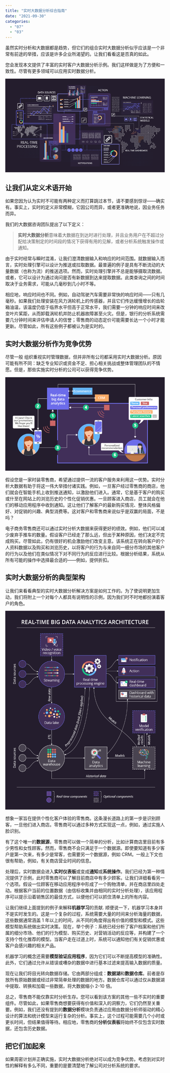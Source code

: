 ```yaml
---
title: "实时大数据分析综合指南"
date: "2021-09-30"
categories: 
  - "07"
  - "03"
---
```


虽然实时分析和大数据都是趋势，但它们的组合实时大数据分析似乎应该是一个非常有前途的举措，应该是许多企业所渴望的。让我们看看这是否真的如此。

您会发现本文提供了丰富的实时客户大数据分析示例。我们这样做是为了方便和一致性。尽管有更多领域可以应用实时数据分析。

![](images/real-time-big-data-analytics-01_1.png)

## 让我们从定义术语开始

如果您因为认为实时不可能有两种定义而打算跳过本节，请不要感到惊讶——确实有。事实上，实时的定义非常模糊，它因公司而异，或者更准确地说，因业务任务而异。

我们的大数据咨询团队提出了以下定义：

> **实时大数据分析**意味着大数据在到达时进行处理，并且业务用户在不超过分配给决策制定的时间段的情况下获得有用的见解，或者分析系统触发操作或通知。

由于实时经常与瞬时混淆，让我们澄清数据输入和响应的时间范围。就数据输入而言，实时处理引擎可以设计为推送或拉取数据。最普遍的例子是具有不断流动的大量数据（也称为流）的推送选项。然而，实时处理引擎并不总是能够摄取流数据。或者，它可以设计为通过询问是否有新数据到达来提取数据。此类查询之间的时间取决于业务需求，可能从几毫秒到几小时不等。

相应地，响应时间也不同。例如，自动驾驶汽车需要非常快的响应时间——只有几毫秒。如果我们处理安装在风力涡轮机上的传感器，并且它们传达缓慢增长的齿轮箱油温，该温度仍低于临界水平但高于正常水平，我们需要一分钟的响应时间来改变叶片桨距，从而卸载涡轮机并防止机器故障甚至火灾。但是，银行的分析系统需要几分钟时间来评估申请人的信誉；零售商的动态定价可能需要长达一个小时才能更新。尽管如此，所有这些例子都被认为是实时的。

## 实时大数据分析作为竞争优势

尽管一般 组织重视实时管理数据，但并非所有公司都采用实时大数据分析。原因可能有所不同：缺乏专业知识或资金不足、担心相关挑战或整体管理团队的不情愿。但是，那些实施实时分析的公司可以获得竞争优势。

![](images/real-time-big-data-analytics-02_1.png)

假设您是一家时装零售商，希望通过提供一流的客户服务来利用这一优势。实时分析大数据有助于将这一伟大举措付诸实践。例如，一旦客户经过零售商的商店，他们就会在智能手机上收到推送通知，以激励他们进入。通常，它是基于客户的购买或什至在网站上的浏览历史的个性化促销优惠。一旦顾客进入商店，员工就会在他们的移动应用程序中收到通知。这让他们了解客户的最新购买情况、整体风格偏好、对促销的兴趣、典型消费等。这对客户和零售商来说似乎是双赢的局面，不是吗？

电子商务零售商还可以通过实时分析大数据来获得更好的绩效。例如，他们可以减少废弃手推车的数量。假设客户已经走了那么远，但出于某种原因，他们决定不完成购买。尽管如此，仍有很好的机会激励他们改变主意。该系统正在转向客户的个人资料数据以及购买和浏览历史，以将客户的行为与来自同一细分市场的其他客户的行为以及他们在类似情况下对不同行为的反应进行比较。根据分析结果，系统从所有可能的操作中选择最合适的——例如，提供折扣。

## 实时大数据分析的典型架构

让我们来看看典型的实时大数据分析解决方案是如何工作的。为了使说明更加生动，我们将附上一个对每个人都具有说明性的示例，因为我们时不时地都扮演着客户的角色。

![](images/real-time-big-data-analytics-03_1.png)

想象一家旨在提供个性化客户体验的零售商。这条漫长道路上的第一步是识别顾客，一旦他们进入商店。零售商可以通过多种方式实现这一点，例如，通过实施人脸识别。

有了这个唯一的**数据源**，零售商可以做一个简单的分析，比如计算商店里目前有多少男性和女性顾客。然而，零售商不会只满足于一个数据源。即使要知道有多少客户是第一次来，有多少是常客，也需要另一个数据源，例如 CRM。一般上下文也很有帮助，例如，有关商店营业时间的信息。

处理后，实时数据会进入**实时仪表板**或变成**通知**或**系统操作**。我们已经为第一种情况提供了示例，此时零售商可以了解目前商店中有多少顾客。让我们详细看看另一个选项。假设一位顾客在移动应用程序中形成了一个购物清单，并在商店里四处走动。根据客户当前的位置数据（由信标收集并由相同的实时分析处理），该应用程序可以提示沿着销售区的最佳方式，以便他们可以抓住清单上的所有内容。

让我们继续上面提到的例子来解释**机器学习**的贡献. 顺便说一下，机器学习本身并不是实时发生的。这是一个复杂的过程，系统需要大量的时间来分析海量的数据，这些数据通常涵盖 1 年以上的时间，从不同的角度得出有价值的模型和模式。这些模型帮助系统做出实时决策。现在，举个例子：系统已经分析了客户档案和他们所属的细分市场、他们的行为模型、购买历史、对营销活动的反应等，并构建了一个支持个性化推荐的模型。当客户走在过道上时，系统可以通知他们有关促销优惠或客户会感兴趣的相关产品。

机器学习的概念还需要**模型验证应用程序**，因为它们可以不断提高模型的准确性。此外，它们通过允许从错误或嘈杂的数据中进行基本过滤来提高输入数据的质量。

现在让我们将目光转向数据存储。它由两部分组成：**数据湖**和**数据仓库**。前者是存放所有原始数据或经过非常简单处理的数据的地方。数据仓库可以通过仅从数据湖中提取、转换和加载一些数据，将大数据缩小 2-10 倍。

总之，零售商不能仅靠实时分析生存。您可以看到该方案的其他一些不实时的重要组件。尽管如此，如果零售商想要获得有价值和深入的洞察力，它们仍然至关重要。例如，我们还没有提到的**数据分析**模块负责通过应用由数据分析师驱动的精心设计的算法和统计模型来运行复杂的分析。事实上，这个过程可能需要几个小时或更长时间，但结果值得等待。相应地，零售商的**分析仪表板**将始终不仅包含实时数据，还包含历史数据。

## 把它们加起来

如果周密计划并正确实施，实时大数据分析绝对可以成为竞争优势。考虑到对实时性的解释有多么不同，重要的是要清楚地了解公司对分析系统的要求。

